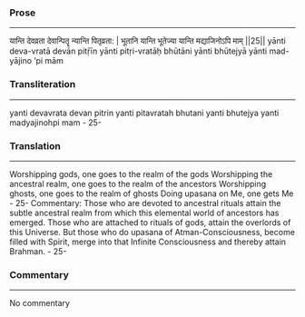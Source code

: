 ### Prose 
 --- 
यान्ति देवव्रता देवान्पितॄ न्यान्ति पितृव्रता: |
भूतानि यान्ति भूतेज्या यान्ति मद्याजिनोऽपि माम् ||25||
yānti deva-vratā devān pitṝīn yānti pitṛi-vratāḥ
bhūtāni yānti bhūtejyā yānti mad-yājino ’pi mām

### Transliteration 
 --- 
yanti devavrata devan pitrin yanti pitavratah bhutani yanti bhutejya yanti madyajinohpi mam - 25-

### Translation 
 --- 
Worshipping gods, one goes to the realm of the gods Worshipping the ancestral realm, one goes to the realm of the ancestors Worshipping ghosts, one goes to the realm of ghosts Doing upasana on Me, one gets Me - 25- Commentary: Those who are devoted to ancestral rituals attain the subtle ancestral realm from which this elemental world of ancestors has emerged. Those who are attached to rituals of gods, attain the overlords of this Universe. But those who do upasana of Atman-Consciousness, become filled with Spirit, merge into that Infinite Consciousness and thereby attain Brahman. - 25-

### Commentary 
 --- 
No commentary